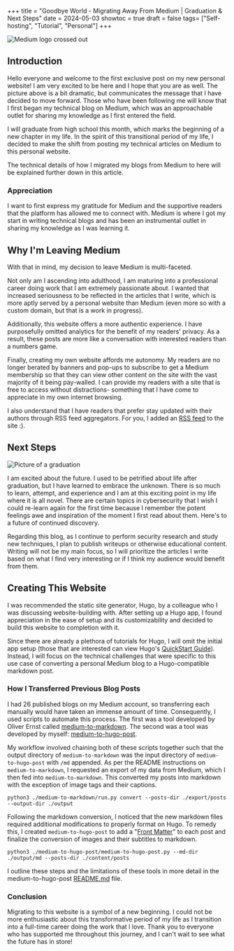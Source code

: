 +++
title = "Goodbye World - Migrating Away From Medium | Graduation & Next Steps"
date = 2024-05-03
showtoc = true
draft = false
tags= ["Self-hosting", "Tutorial", "Personal"]
+++


![Medium logo crossed out](/images/Medium-crossed.png)
## Introduction
Hello everyone and welcome to the first exclusive post on my new personal website! I am very excited to be here and I hope that you are as well. The picture above is a bit dramatic, but communicates the message that I have decided to move forward. Those who have been following me will know that I first began my technical blog on Medium, which was an approachable outlet for sharing my knowledge as I first entered the field.

I will graduate from high school this month, which marks the beginning of a new chapter in my life. In the spirit of this transitional period of my life, I decided to make the shift from posting my technical articles on Medium to this personal website. 

The technical details of how I migrated my blogs from Medium to here will be explained further down in this article.

### Appreciation
I want to first express my gratitude for Medium and the supportive readers that the platform has allowed me to connect with. Medium is where I got my start in writing technical blogs and has been an instrumental outlet in sharing my knowledge as I was learning it.


## Why I'm Leaving Medium

With that in mind, my decision to leave Medium is multi-faceted. 

Not only am I ascending into adulthood, I am maturing into a professional career doing work that I am extremely passionate about. I wanted that increased seriousness to be reflected in the articles that I write, which is more aptly served by a personal website than Medium (even more so with a custom domain, but that is a work in progress).

Additionally, this website offers a more authentic experience. I have purposefully omitted analytics for the benefit of my readers' privacy. As a result, these posts are more like a conversation with interested readers than a numbers game.

Finally, creating my own website affords me autonomy. My readers are no longer berated by banners and pop-ups to subscribe to get a Medium membership so that they can view other content on the site with the vast majority of it being pay-walled. I can provide my readers with a site that is free to access without distractions- something that I have come to appreciate in my own internet browsing. 

I also understand that I have readers that prefer stay updated with their authors through RSS feed aggregators. For you, I added an [RSS feed](https://ally-petitt.com/index.xml) to the site :).

## Next Steps
![Picture of a graduation](https://cdn.vanderbilt.edu/vu-wpfsx/wp-content/uploads/sites/7/2024/04/09234832/commencement-topper-Image-2024-scaled.jpeg)

I am excited about the future. I used to be petrified about life after graduation, but I have learned to embrace the unknown. There is so much to learn, attempt, and experience and I am at this exciting point in my life where it is all novel. There are certain topics in cybersecurity that I wish I could re-learn again for the first time because I remember the potent feelings awe and inspiration of the moment I first read about them. Here's to a future of continued discovery.

Regarding this blog, as I continue to perform security research and study new techniques, I plan to publish writeups or otherwise educational content. Writing will not be my main focus, so I will prioritize the articles I write based on what I find very interesting or if I think my audience would benefit from them. 

## Creating This Website
I was recommended the static site generator, Hugo, by a colleague who I was discussing website-building with. After setting up a Hugo app, I found appreciation in the ease of setup and its customizability and decided to build this website to completion with it. 

Since there are already a plethora of tutorials for Hugo, I will omit the initial app setup (those that are interested can view Hugo's [QuickStart Guide](https://gohugo.io/getting-started/quick-start/)). Instead, I will focus on the technical challenges that were specific to this use case of converting a personal Medium blog to a Hugo-compatible markdown post.

### How I Transferred Previous Blog Posts
I had 26 published blogs on my Medium account, so transferring each manually would have taken an immense amount of time. Consequently, I used scripts to automate this process. The first was a tool developed by Oliver Ernst called [medium-to-markdown](https://github.com/smrfeld/medium-to-markdown). The second was a tool was developed by myself: [medium-to-hugo-post](https://github.com/ally-petitt/medium-to-hugo-post). 

My workflow involved chaining both of these scripts together such that the output directory of `medium-to-markdown` was the input directory of `medium-to-hugo-post` with `/md` appended. As per the README instructions on `medium-to-markdown`, I requested an export of my data from Medium, which I then fed into `medium-to-markdown`. This converted my posts into markdown with the exception of image tags and their captions. 

```
python3 ./medium-to-markdown/run.py convert --posts-dir ./export/posts --output-dir ./output
```

Following the markdown conversion, I noticed that the new markdown files required additional modifications to properly format on Hugo. To remedy this, I created `medium-to-hugo-post` to add a "[Front Matter](https://gohugo.io/content-management/front-matter/)" to each post and finalize the conversion of images and their subtitles to markdown.

```
python3 ./medium-to-hugo-post/medium-to-hugo-post.py --md-dir ./output/md --posts-dir ./content/posts
```

I outline these steps and the limitations of these tools in more detail in the medium-to-hugo-post [README.md](https://github.com/ally-petitt/medium-to-hugo-post/blob/main/README.md) file.

### Conclusion
Migrating to this website is a symbol of a new beginning. I could not be more enthusiastic about this transformative period of my life as I transition into a full-time career doing the work that I love. Thank you to everyone who has supported me throughout this journey, and I can't wait to see what the future has in store!
